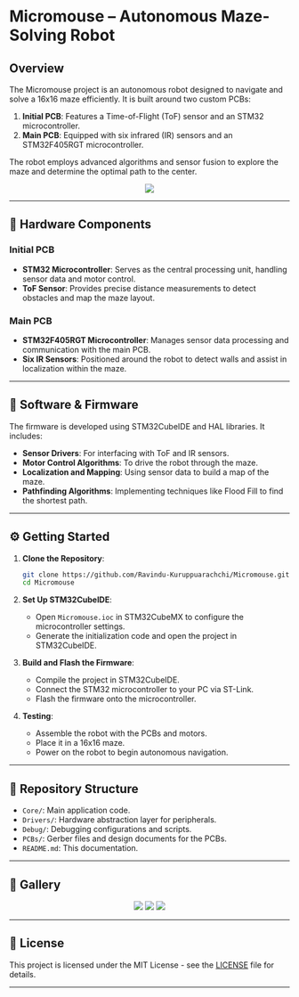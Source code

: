 
# Micromouse – Autonomous Maze-Solving Robot


## Overview

The Micromouse project is an autonomous robot designed to navigate and solve a 16x16 maze efficiently. It is built around two custom PCBs:

1. **Initial PCB**: Features a Time-of-Flight (ToF) sensor and an STM32 microcontroller.
2. **Main PCB**: Equipped with six infrared (IR) sensors and an STM32F405RGT microcontroller.

The robot employs advanced algorithms and sensor fusion to explore the maze and determine the optimal path to the center.

<div align="center">
 
![](Maze.png)

</div>

---

## 🧠 Hardware Components

### Initial PCB

* **STM32 Microcontroller**: Serves as the central processing unit, handling sensor data and motor control.
* **ToF Sensor**: Provides precise distance measurements to detect obstacles and map the maze layout.

### Main PCB

* **STM32F405RGT Microcontroller**: Manages sensor data processing and communication with the main PCB.
* **Six IR Sensors**: Positioned around the robot to detect walls and assist in localization within the maze.

---

## 🔧 Software & Firmware

The firmware is developed using STM32CubeIDE and HAL libraries. It includes:

* **Sensor Drivers**: For interfacing with ToF and IR sensors.
* **Motor Control Algorithms**: To drive the robot through the maze.
* **Localization and Mapping**: Using sensor data to build a map of the maze.
* **Pathfinding Algorithms**: Implementing techniques like Flood Fill to find the shortest path.

---

## ⚙️ Getting Started

1. **Clone the Repository**:

   ```bash
   git clone https://github.com/Ravindu-Kuruppuarachchi/Micromouse.git
   cd Micromouse
   ```

2. **Set Up STM32CubeIDE**:

   * Open `Micromouse.ioc` in STM32CubeMX to configure the microcontroller settings.
   * Generate the initialization code and open the project in STM32CubeIDE.

3. **Build and Flash the Firmware**:

   * Compile the project in STM32CubeIDE.
   * Connect the STM32 microcontroller to your PC via ST-Link.
   * Flash the firmware onto the microcontroller.

4. **Testing**:

   * Assemble the robot with the PCBs and motors.
   * Place it in a 16x16 maze.
   * Power on the robot to begin autonomous navigation.

---

## 📁 Repository Structure

* `Core/`: Main application code.
* `Drivers/`: Hardware abstraction layer for peripherals.
* `Debug/`: Debugging configurations and scripts.
* `PCBs/`: Gerber files and design documents for the PCBs.
* `README.md`: This documentation.

---

## 📸 Gallery

<div align="center">
 
![](Initial_PCB.png) 
![](Main_PCB.png)
![](Main_PCB1.png)
</div>


---

## 📄 License

This project is licensed under the MIT License - see the [LICENSE](LICENSE) file for details.

---

